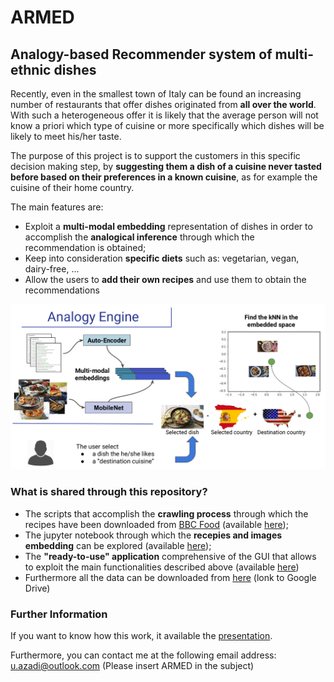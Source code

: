 # ARMED
## Analogy-based Recommender system of multi-ethnic dishes

Recently, even in the smallest town of Italy can be found an increasing number of restaurants that offer dishes originated from __all over the world__. With such a heterogeneous offer it is likely that the average person will not know a priori which type of cuisine or more specifically which dishes will be likely to meet his/her taste.

The purpose of this project is to support the customers in this specific decision making step, by __suggesting them a dish of a cuisine never tasted before based on their preferences in a known cuisine__, as for example the cuisine of their home country.

The main features are:
* Exploit a __multi-modal embedding__ representation of dishes in order to accomplish the __analogical inference__ through which the recommendation is obtained;
* Keep into consideration __specific diets__ such as: vegetarian, vegan, dairy-free, ...
* Allow the users to __add their own recipes__ and use them to obtain the recommendations

<p align="center">
  <img src="https://github.com/uazadi/ARMED/blob/master/docs/Analogy.png">
</p>

### What is shared through this repository?
* The scripts that accomplish the __crawling process__ through which the recipes have been downloaded from [BBC Food](https://www.bbc.com/food) (available [here](https://github.com/uazadi/ARMED/tree/master/src/crawling));
* The jupyter notebook through which the __recepies and images embedding__ can be explored (available [here](https://github.com/uazadi/ARMED/tree/master/src/notebook_for_embedding)); 
* The __"ready-to-use" application__ comprehensive of the GUI that allows to exploit the main functionalities described above (available [here](https://github.com/uazadi/ARMED/tree/master/src))
* Furthermore all the data can be downloaded from [here](https://drive.google.com/file/d/1nPeekA4nwi8ntV0Nkbde5dTvsDwOpr-_/view?usp=sharing) (lonk to Google Drive)


### Further Information
If you want to know how this work, it available the [presentation](https://github.com/uazadi/ARMED/blob/master/docs/Analogy-based_Recommender_system_of_multi-ethnic_dishes.pdf).

Furthermore, you can contact me at the following email address: u.azadi@outlook.com (Please insert ARMED in the subject)
